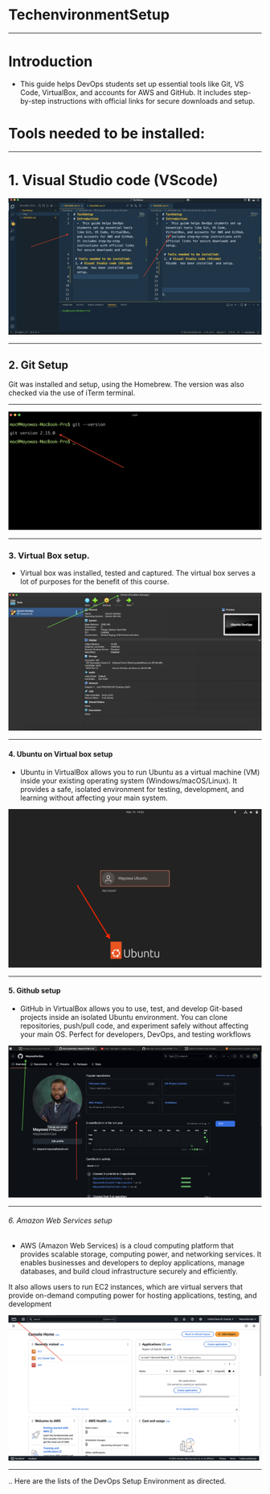 # TechenvironmentSetup

---

# Introduction

- This guide helps DevOps students set up essential tools like Git, VS Code, VirtualBox, and accounts for AWS and GitHub. It includes step-by-step instructions with official links for secure downloads and setup.

# Tools needed to be installed:

---

# 1. Visual Studio code (VScode)

![Vscode](./img/img.vscode.PNG)

---

## 2. Git Setup

Git was installed and setup, using the Homebrew. The version was also checked via the use of iTerm terminal.

---

![Git](./img/img.git.PNG)

---

### 3. Virtual Box setup.

- Virtual box was installed, tested and captured. The virtual box serves a lot of purposes for the benefit of this course.

![Virtualbox](./img/img.virtualbox.PNG)

---

#### 4. Ubuntu on Virtual box setup

- Ubuntu in VirtualBox allows you to run Ubuntu as a virtual machine (VM) inside your existing operating system (Windows/macOS/Linux). It provides a safe, isolated environment for testing, development, and learning without affecting your main system.

![Ubuntu](./img/img.ubuntu.PNG)

---

#### 5. Github setup

- GitHub in VirtualBox allows you to use, test, and develop Git-based projects inside an isolated Ubuntu environment. You can clone repositories, push/pull code, and experiment safely without affecting your main OS. Perfect for developers, DevOps, and testing workflows

![Github](./img/img.github.PNG)

---

###### 6. Amazon Web Services setup

* AWS (Amazon Web Services) is a cloud computing platform that provides scalable storage, computing power, and networking services. It enables businesses and developers to deploy applications, manage databases, and build cloud infrastructure securely and efficiently.

It also allows users to run EC2 instances, which are virtual servers that provide on-demand computing power for hosting applications, testing, and development

![AWS](./img/img.aws.PNG)

---

.. Here are the lists of the DevOps Setup Environment as directed.
